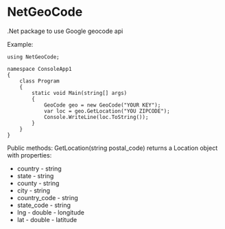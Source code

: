 # NetGeoCode
.Net package to use Google geocode api

Example:
```
using NetGeoCode;

namespace ConsoleApp1
{
    class Program
    {
        static void Main(string[] args)
        {
            GeoCode geo = new GeoCode("YOUR KEY");
            var loc = geo.GetLocation("YOU ZIPCODE");
            Console.WriteLine(loc.ToString());
        }
    }
}
```

Public methods:
GetLocation(string postal_code)
returns a Location object with properties:
- country - string
- state - string
- county - string
- city - string
- country_code - string
- state_code - string
- lng - double - longitude
- lat - double - latitude